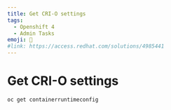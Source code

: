 ```yaml
---
title: Get CRI-O settings
tags:
  - Openshift 4
  - Admin Tasks
emoji: 🧹
#link: https://access.redhat.com/solutions/4985441
---
```


# Get CRI-O settings

```
oc get containerruntimeconfig
```